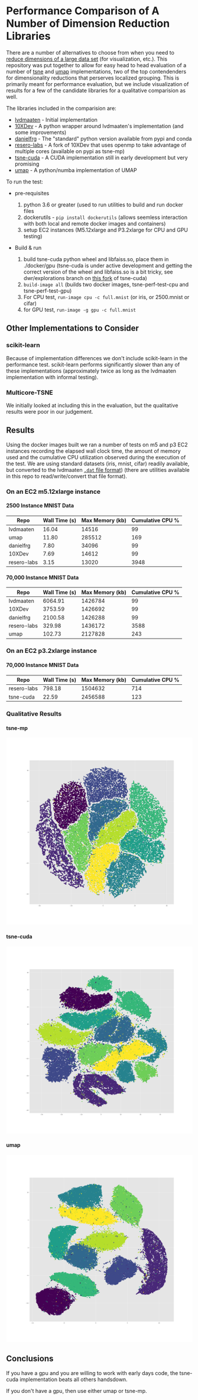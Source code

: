 # Performance Comparison of A Number of Dimension Reduction Libraries

There are a number of alternatives to choose from when you need to 
[reduce dimensions of a large data set](https://www.youtube.com/watch?v=YPJQydzTLwQ) (for
visualization, etc.). This repository was put together to allow for easy head to head evaluation of a number of
[tsne](https://en.wikipedia.org/wiki/T-distributed_stochastic_neighbor_embedding) and 
[umap](https://arxiv.org/abs/1802.03426) implementations, two of the top contendenders for dimensionality reductions that perserves localized
grouping. This is primarily meant for performance evaluation, but we include visualization of results for a few of the
candidate libraries for a qualitative comparision as well.

The libraries included in the comparision are:
* [lvdmaaten](https://github.com/lvdmaaten/bhtsne.git) - Initial implementation
* [10XDev](https://github.com/10XDev/tsne.git) - A python wrapper around lvdmaaten's implementation (and some improvements)
* [danielfrg](https://github.com/danielfrg/tsn.git) - The "standard" python version available from pypi and conda
* [resero-labs](https://github.com/rappdw/tsne.git) - A fork of 10XDev that uses openmp to take advantage of multiple cores (available on pypi as tsne-mp)
* [tsne-cuda](https://github.com/CannyLab/tsne-cuda) - A CUDA implementation still in early development but very promising
* [umap](https://github.com/lmcinnes/umap) - A python/numba implementation of UMAP

To run the test:

* pre-requisites
  1) python 3.6 or greater (used to run utilities to build and run docker files
  2) dockerutils - `pip install dockerutils` (allows seemless interaction with both local and remote docker images and containers) 
  3) setup EC2 instances (M5.12xlarge and P3.2xlarge for CPU and GPU testing)

* Build & run
  1) build tsne-cuda python wheel and libfaiss.so, place them in ./docker/gpu (tsne-cuda is under active development 
  and getting the correct version of the wheel and libfaiss.so is a bit tricky, see dwr/explorations branch on 
  [this fork](https://github.com/rappdw/tsne-cuda) of tsne-cuda)
  2) `build-image all` (builds two docker images, tsne-perf-test-cpu and tsne-perf-test-gpu)
  3) For CPU test, `run-image cpu -c full.mnist` (or iris, or 2500.mnist or cifar)
  4) for GPU test, `run-image -g gpu -c full.mnist`

## Other Implementations to Consider 
### scikit-learn
Because of implementation differences we don't include scikit-learn in the performance test. scikit-learn performs 
significantly slower than any of these implementations (approximately twice as long as the lvdmaaten implementation 
with informal testing).

### Multicore-TSNE
We initially looked at including this in the evaluation, but the qualitative results were poor in our judgement.

## Results
Using the docker images built we ran a number of tests on m5 and p3 EC2 instances recording the elapsed wall clock time,
the amount of memory used and the cumulative CPU utilization observed during the execution of the test. We are using
standard datasets (iris, mnist, cifar) readily available, but converted to the lvdmaaten 
[`.dat` file format](https://lvdmaaten.github.io/tsne/User_guide.pdf)) (there are utilities available in this repo
to read/write/convert that file format).

### On an EC2 m5.12xlarge instance
#### 2500 Instance MNIST Data 

| Repo        | Wall Time (s) | Max Memory (kb) | Cumulative CPU % |
| ----------- | ------------- | --------------- | ---------------- |
| lvdmaaten   | 16.04         | 14516           | 99               |
| umap        | 11.80         | 285512          | 169              |
| danielfrg   | 7.80          | 34096           | 99               |
| 10XDev      | 7.69          | 14612           | 99               |
| resero-labs | 3.15          | 13020           | 3948             |

#### 70,000 Instance MNIST Data 

| Repo        | Wall Time (s) | Max Memory (kb) | Cumulative CPU % |
| ----------- | ------------- | --------------- | ---------------- |
| lvdmaaten   | 6064.91       | 1426784         | 99               |
| 10XDev      | 3753.59       | 1426692         | 99               |
| danielfrg   | 2100.58       | 1426288         | 99               |
| resero-labs | 329.98        | 1436172         | 3588             |
| umap        | 102.73        | 2127828         | 243              |

### On an EC2 p3.2xlarge instance

#### 70,000 Instance MNIST Data
| Repo        | Wall Time (s) | Max Memory (kb) | Cumulative CPU % |
| ----------- | ------------- | --------------- | ---------------- |
| resero-labs | 798.18        | 1504632         | 714              |
| tsne-cuda   | 22.59         | 2456588         | 123              |

### Qualitative Results

#### tsne-mp
![resero-labs](./mnist.full.tsnemp.png "Resero-labs tsne embedding")

#### tsne-cuda
![tsne-cuda](./mnist.full.tsnecuda.png "tsne-cuda tsne embedding")

#### umap
![umap](./mnist.full.umap.png "umap embedding")

## Conclusions

If you have a gpu and you are willing to work with early days code, the tsne-cuda implementation beats all others
handsdown.

If you don't have a gpu, then use either umap or tsne-mp.
